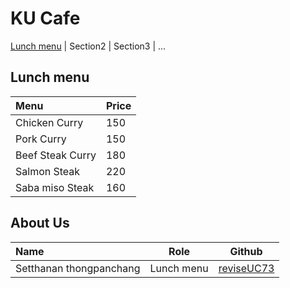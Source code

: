 # KU Cafe

[Lunch menu](#lunch-menu) | Section2 | Section3 | ...

  

## Lunch menu 
| Menu              | Price |
|:-------------------------|----------|
| Chicken Curry              | 150   |
| Pork Curry             | 150       |
| Beef Steak Curry             | 180       |
| Salmon Steak             | 220      |
| Saba miso Steak             | 160      |


## About Us


| Name      | Role      | Github          |
|:----------|-----------|-----------------|
| Setthanan thongpanchang | Lunch menu | [reviseUC73](https://github.com/reviseUC73) |

